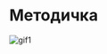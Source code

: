 # Методичка 

![gif1](https://github.com/user-attachments/assets/7a5b2550-0278-409b-844e-00d2691ee5d0)
